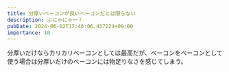 ```yaml
---
title: 分厚いベーコンが良いベーコンだとは限らない
description: ぷにゃにゃー！
pubDate: 2024-06-02T17:46:06.437224+09:00
importance: 10
---
```


分厚いだけならカリカリベーコンとしては最高だが、ベーコンをベーコンとして使う場合は分厚いだけのベーコンには物足りなさを感じてしまう。

